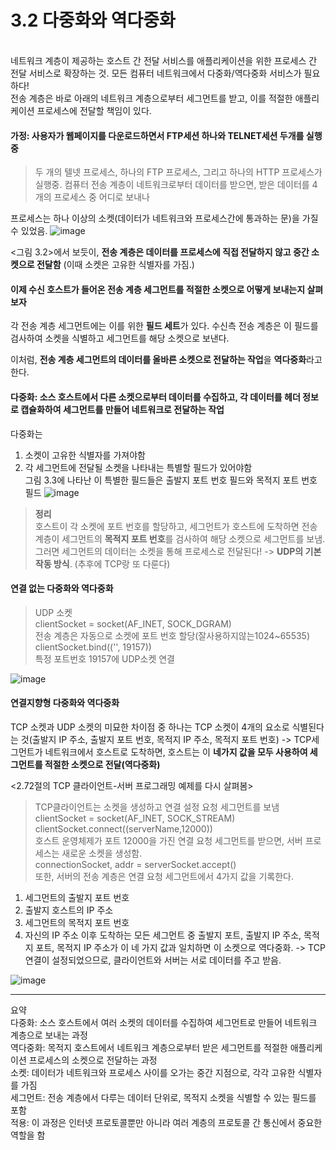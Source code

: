 # 3.2 다중화와 역다중화

<br>
네트워크 계층이 제공하는 호스트 간 전달 서비스를 애플리케이션을 위한 프로세스 간 전달 서비스로 확장하는 것.
모든 컴퓨터 네트워크에서 다중화/역다중화 서비스가 필요하다!
<br>
전송 계층은 바로 아래의 네트워크 계층으로부터 세그먼트를 받고, 이를 적절한 애플리케이션 프로세스에 전달할 책임이 있다. 
<br>

#### 가정: 사용자가 웹페이지를 다운로드하면서 FTP세션 하나와 TELNET세션 두개를 실행중

> 두 개의 텔넷 프로세스, 하나의 FTP 프로세스, 그리고 하나의 HTTP 프로세스가 실행중.
컴퓨터 전송 계층이 네트워크로부터 데이터를 받으면, 받은 데이터를 4개의 프로세스 중 어디로 보내나

프로세스는 하나 이상의 소켓(데이터가 네트워크와 프로세스간에 통과하는 문)을 가질 수 있었음. 
![image](https://github.com/user-attachments/assets/fbe0eb70-97c5-4c01-b54c-98a298384017)


<그림 3.2>에서 보듯이, **전송 계층은 데이터를 프로세스에 직접 전달하지 않고 중간 소켓으로 전달함** 
(이때 소켓은 고유한 식별자를 가짐.)
#### 이제 수신 호스트가 들어온 전송 계층 세그먼트를 적절한 소켓으로 어떻게 보내는지 살펴보자
각 전송 계층 세그먼트에는 이를 위한 **필드 세트**가 있다. 수신측 전송 계층은 이 필드를 검사하여 소켓을 식별하고 세그먼트를 해당 소켓으로 보낸다. 

이처럼, **전송 계층 세그먼트의 데이터를 올바른 소켓으로 전달하는 작업**을 **역다중화**라고 한다.

#### 다중화: 소스 호스트에서 다른 소켓으로부터 데이터를 수집하고, 각 데이터를 헤더 정보로 캡슐화하여 세그먼트를 만들어 네트워크로 전달하는 작업

다중화는 <br>
1) 소켓이 고유한 식별자를 가져야함
2) 각 세그먼트에 전달될 소켓을 나타내는 특별할 필드가 있어야함<BR>
   그림 3.3에 나타난 이 특별한 필드들은 출발지 포트 번호 필드와 목적지 포트 번호 필드
![image](https://github.com/user-attachments/assets/30ac187a-5fb5-4b71-b675-cb0515e1038a)


> **정리** <br>
호스트이 각 소켓에 포트 번호를 할당하고, 세그먼트가 호스트에 도착하면 전송 계층이 세그먼트의 **목적지 포트 번호**를 검사하여 해당 소켓으로 세그먼트를 보냄. 그러면 세그먼트의 데이터는 소켓을 통해 프로세스로 전달된다! -> **UDP의 기본 작동 방식**. (추후에 TCP랑 또 다룬다) 


#### 연결 없는 다중화와 역다중화
> UDP 소켓<BR>
clientSocket = socket(AF_INET, SOCK_DGRAM)<BR>
전송 계층은 자동으로 소켓에 포트 번호 할당(잘사용하지않는1024~65535)<BR>
> clientSocket.bind(('', 19157))<BR>
특정 포트번호 19157에 UDP소켓 연결

![image](https://github.com/user-attachments/assets/6292cc31-fa71-41ca-8045-e45fc18a12dc)


#### 연결지향형 다중화와 역다중화

TCP 소켓과 UDP 소켓의 미묘한 차이점 중 하나는 TCP 소켓이 4개의 요소로 식별된다는 것(출발지 IP 주소, 출발지 포트 번호, 목적지 IP 주소, 목적지 포트 번호)
-> TCP세그먼트가 네트워크에서 호스트로 도착하면, 호스트는 이 **네가지 값을 모두 사용하여 세그먼트를 적절한 소켓으로 전달(역다중화)**


<2.72절의  TCP 클라이언트-서버 프로그래밍 예제를 다시 살펴봄>
> TCP클라이언트는 소켓을 생성하고 연결 설정 요청 세그먼트를 보냄<br>
> clientSocket = socket(AF_INET, SOCK_STREAM)<br>
clientSocket.connect((serverName,12000))<br>
> 호스트 운영체제가 포트 12000을 가진 연결 요청 세그먼트를 받으면, 서버 프로세스는 새로운 소켓을 생성함.<br>
> connectionSocket, addr = serverSocket.accept()<br>
> 또한, 서버의 전송 계층은 연결 요청 세그먼트에서 4가지 값을 기록한다.<br>
1) 세그먼트의 출발지 포트 번호
2) 출발지 호스트의 IP 주소
3) 세그먼트의 목적지 포트 번호
4) 자신의 IP 주소
   이후 도착하는 모든 세그먼트 중 출발지 포트, 출발지 IP 주소, 목적지 포트, 목적지 IP 주소가 이 네 가지 값과 일치하면 이 소켓으로 역다중화.
   -> TCP 연결이 설정되었으므로, 클라이언트와 서버는 서로 데이터를 주고 받음.

![image](https://github.com/user-attachments/assets/0ff05b2f-75fa-415e-8407-622f14d51aa1)

---

요약<BR>
다중화: 소스 호스트에서 여러 소켓의 데이터를 수집하여 세그먼트로 만들어 네트워크 계층으로 보내는 과정<BR>
역다중화: 목적지 호스트에서 네트워크 계층으로부터 받은 세그먼트를 적절한 애플리케이션 프로세스의 소켓으로 전달하는 과정<BR>
소켓: 데이터가 네트워크와 프로세스 사이를 오가는 중간 지점으로, 각각 고유한 식별자를 가짐<BR>
세그먼트: 전송 계층에서 다루는 데이터 단위로, 목적지 소켓을 식별할 수 있는 필드를 포함<BR>
적용: 이 과정은 인터넷 프로토콜뿐만 아니라 여러 계층의 프로토콜 간 통신에서 중요한 역할을 함<BR>
